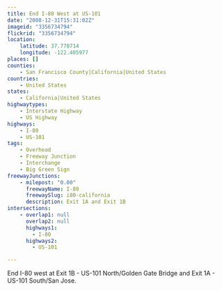 ```yaml
---
title: End I-80 West at US-101
date: "2008-12-31T15:31:02Z"
imageid: "3356734794"
flickrid: "3356734794"
location:
    latitude: 37.770714
    longitude: -122.405977
places: []
counties:
    - San Francisco County|California|United States
countries:
    - United States
states:
    - California|United States
highwaytypes:
    - Interstate Highway
    - US Highway
highways:
    - I-80
    - US-101
tags:
    - Overhead
    - Freeway Junction
    - Interchange
    - Big Green Sign
freewayJunctions:
    - milepost: "0.00"
      freewayName: I-80
      freewaySlug: i80-california
      description: Exit 1A and Exit 1B
intersections:
    - overlap1: null
      overlap2: null
      highways1:
        - I-80
      highways2:
        - US-101

---
```

End I-80 west at Exit 1B - US-101 North/Golden Gate Bridge and Exit 1A - US-101 South/San Jose.